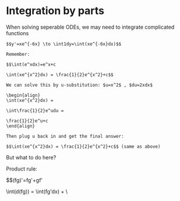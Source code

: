 # Integration by parts

When solving seperable ODEs, we may need to integrate complicated functions

````{example} Example
$$y'=xe^{-6x} \to \int1dy=\int(xe^{-6x}dx)$$

Remember:

$$\int(e^xdx)=e^x+c

\int(xe^{x^2}dx) = \frac{1}{2}e^{x^2}+c$$

We can solve this by u-substitution: $u=x^2$ , $du=2xdx$

\begin{align}
\int(xe^{x^2}dx) =

\int\frac{1}{2}e^udu =

\frac{1}{2}e^u+c
\end{align}

Then plug u back in and get the final answer:

$$\int(xe^{x^2}dx) = \frac{1}{2}e^{x^2}+c$$ (same as above)
````

But what to do here?

Product rule:

$$(fg)'=fg'+gf'

\int(d(fg)) = \int(fg'dx) + \